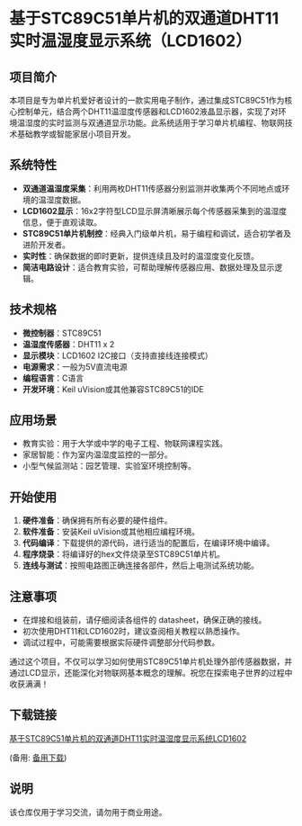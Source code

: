 # 基于STC89C51单片机的双通道DHT11实时温湿度显示系统（LCD1602）

## 项目简介

本项目是专为单片机爱好者设计的一款实用电子制作，通过集成STC89C51作为核心控制单元，结合两个DHT11温湿度传感器和LCD1602液晶显示器，实现了对环境温湿度的实时监测与双通道显示功能。此系统适用于学习单片机编程、物联网技术基础教学或智能家居小项目开发。

## 系统特性

- **双通道温湿度采集**：利用两枚DHT11传感器分别监测并收集两个不同地点或环境的温湿度数据。
- **LCD1602显示**：16x2字符型LCD显示屏清晰展示每个传感器采集到的温湿度信息，便于直观读取。
- **STC89C51单片机制控**：经典入门级单片机，易于编程和调试，适合初学者及进阶开发者。
- **实时性**：确保数据的即时更新，提供连续且及时的温湿度变化反馈。
- **简洁电路设计**：适合教育实验，可帮助理解传感器应用、数据处理及显示逻辑。

## 技术规格

- **微控制器**：STC89C51
- **温湿度传感器**：DHT11 x 2
- **显示模块**：LCD1602 I2C接口（支持直接线连接模式）
- **电源需求**：一般为5V直流电源
- **编程语言**：C语言
- **开发环境**：Keil uVision或其他兼容STC89C51的IDE

## 应用场景

- 教育实验：用于大学或中学的电子工程、物联网课程实践。
- 家居智能：作为室内温湿度监控的一部分。
- 小型气候监测站：园艺管理、实验室环境控制等。

## 开始使用

1. **硬件准备**：确保拥有所有必要的硬件组件。
2. **软件准备**：安装Keil uVision或其他相应编程环境。
3. **代码编译**：下载提供的源代码，进行适当的配置后，在编译环境中编译。
4. **程序烧录**：将编译好的hex文件烧录至STC89C51单片机。
5. **连线与测试**：按照电路图正确连接各部件，然后上电测试系统功能。

## 注意事项

- 在焊接和组装前，请仔细阅读各组件的 datasheet，确保正确的接线。
- 初次使用DHT11和LCD1602时，建议查阅相关教程以熟悉操作。
- 调试过程中，可能需要根据实际硬件调整部分代码参数。

通过这个项目，不仅可以学习如何使用STC89C51单片机处理外部传感器数据，并通过LCD显示，还能深化对物联网基本概念的理解。祝您在探索电子世界的过程中收获满满！

## 下载链接
[基于STC89C51单片机的双通道DHT11实时温湿度显示系统LCD1602](https://pan.quark.cn/s/82134330eacc) 

(备用: [备用下载](https://pan.baidu.com/s/10n1PcMVrz3P8k6Mw-k5INw?pwd=1234))

## 说明

该仓库仅用于学习交流，请勿用于商业用途。
